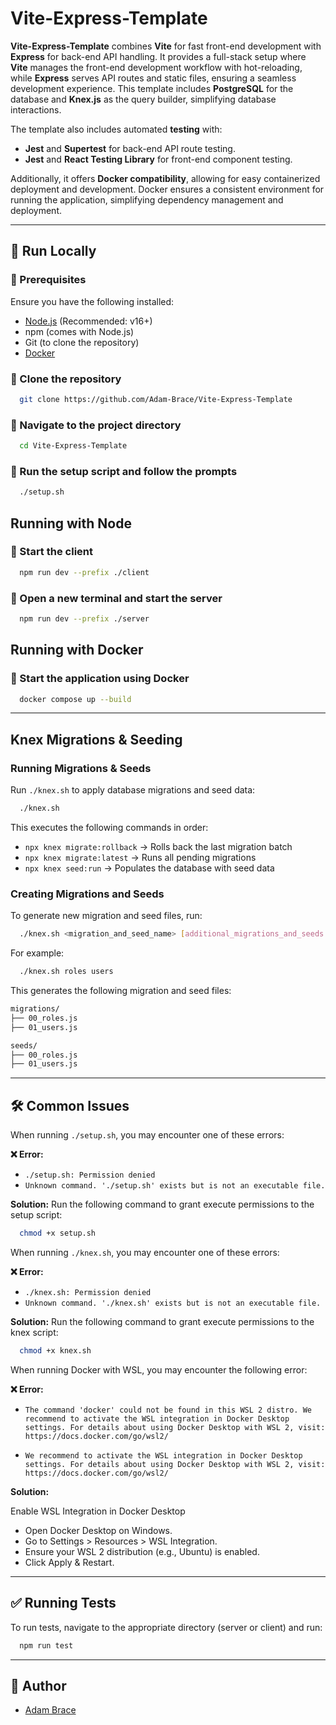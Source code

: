 # Vite-Express-Template

**Vite-Express-Template** combines **Vite** for fast front-end development with **Express** for back-end API handling. It provides a full-stack setup where **Vite** manages the front-end development workflow with hot-reloading, while **Express** serves API routes and static files, ensuring a seamless development experience. This template includes **PostgreSQL** for the database and **Knex.js** as the query builder, simplifying database interactions.

The template also includes automated **testing** with:

-   **Jest** and **Supertest** for back-end API route testing.
-   **Jest** and **React Testing Library** for front-end component testing.

Additionally, it offers **Docker compatibility**, allowing for easy containerized deployment and development. Docker ensures a consistent environment for running the application, simplifying dependency management and deployment.

---

## 🚀 Run Locally

### 📌 Prerequisites

Ensure you have the following installed:

-   [Node.js](https://nodejs.org/) (Recommended: v16+)
-   npm (comes with Node.js)
-   Git (to clone the repository)
-   [Docker](https://www.docker.com/)

### 🔹 Clone the repository

```sh
  git clone https://github.com/Adam-Brace/Vite-Express-Template
```

### 🔹 Navigate to the project directory

```sh
  cd Vite-Express-Template
```

### 🔹 Run the setup script and follow the prompts

```sh
  ./setup.sh
```

## Running with Node

### 🔹 Start the client

```sh
  npm run dev --prefix ./client
```

### 🔹 Open a new terminal and start the server

```sh
  npm run dev --prefix ./server
```

## Running with Docker

### 🔹 Start the application using Docker

```sh
  docker compose up --build
```

---

## Knex Migrations & Seeding

### Running Migrations & Seeds

Run `./knex.sh` to apply database migrations and seed data:

```sh
  ./knex.sh
```

This executes the following commands in order:

-   `npx knex migrate:rollback` → Rolls back the last migration batch
-   `npx knex migrate:latest` → Runs all pending migrations
-   `npx knex seed:run` → Populates the database with seed data

### Creating Migrations and Seeds

To generate new migration and seed files, run:

```sh
  ./knex.sh <migration_and_seed_name> [additional_migrations_and_seeds...]
```

For example:

```sh
  ./knex.sh roles users
```

This generates the following migration and seed files:

```sh
migrations/
├── 00_roles.js
├── 01_users.js

seeds/
├── 00_roles.js
├── 01_users.js
```

---

## 🛠 Common Issues

When running `./setup.sh`, you may encounter one of these errors:

**❌ Error:**

-   `./setup.sh: Permission denied`
-   `Unknown command. './setup.sh' exists but is not an executable file.`

**Solution:**
Run the following command to grant execute permissions to the setup script:

```sh
  chmod +x setup.sh
```

When running `./knex.sh`, you may encounter one of these errors:

**❌ Error:**

-   `./knex.sh: Permission denied`
-   `Unknown command. './knex.sh' exists but is not an executable file.`

**Solution:**
Run the following command to grant execute permissions to the knex script:

```sh
  chmod +x knex.sh
```

When running Docker with WSL, you may encounter the following error:

**❌ Error:**

-   `The command 'docker' could not be found in this WSL 2 distro. We recommend to activate the WSL integration in Docker Desktop settings. For details about using Docker Desktop with WSL 2, visit: https://docs.docker.com/go/wsl2/`

-   `We recommend to activate the WSL integration in Docker Desktop settings. For details about using Docker Desktop with WSL 2, visit: https://docs.docker.com/go/wsl2/`

**Solution:**

Enable WSL Integration in Docker Desktop

-   Open Docker Desktop on Windows.
-   Go to Settings > Resources > WSL Integration.
-   Ensure your WSL 2 distribution (e.g., Ubuntu) is enabled.
-   Click Apply & Restart.

---

## ✅ Running Tests

To run tests, navigate to the appropriate directory (server or client) and run:

```sh
  npm run test
```

---

## 👤 Author

-   [Adam Brace](https://github.com/Adam-Brace)
